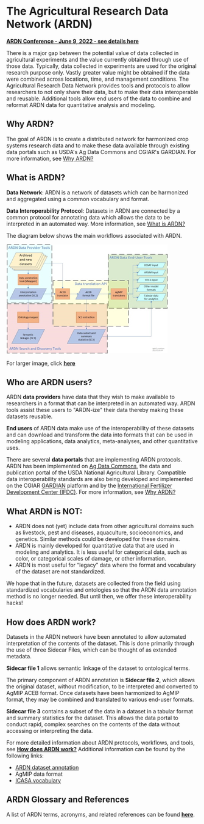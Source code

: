 # The Agricultural Research Data Network (ARDN)

[**ARDN Conference - June 9, 2022 - see details here**](2022-06_Conference.md)

There is a major gap between the potential value of data collected in agricultural experiments and the value currently obtained through use of those data. Typically, data collected in experiments are used for the original research purpose only. Vastly greater value might be obtained if the data were combined across locations, time, and management conditions. The Agricultural Research Data Network provides tools and protocols to allow researchers to not only share their data, but to make their data interoperable and reusable. Additional tools allow end users of the data to combine and reformat ARDN data for quantitative analysis and modeling.

## Why ARDN?
The goal of ARDN is to create a distributed network for harmonized crop systems research data and to make these data available through existing data portals such as USDA's Ag Data Commons and CGIAR's GARDIAN.
For more information, see [Why ARDN?](ARDN_why.md)

## What is ARDN?
**Data Network**: ARDN is a network of datasets which can be harmonized and aggregated using a common vocabulary and format. 

**Data Interoperability Protocol**: Datasets in ARDN are connected by a common protocol for annotating data which allows the data to be interpreted in an automated way. 
More information, see [What is ARDN?](ARDN_what.md)


The diagram below shows the main workflows associated with ARDN. 

![image](https://raw.githubusercontent.com/agmip/ARDN/master/docs/images/ARDN_workflows_small.jpg)

For larger image, click **[here](https://raw.githubusercontent.com/agmip/ARDN/master/docs/images/ARDN_workflows.jpg)**


## Who are ARDN users?
ARDN **data providers** have data that they wish to make available to researchers in a format that can be interpreted in an automated way. ARDN tools assist these users to "ARDN-ize" their data thereby making these datasets reusable.

**End users** of ARDN data make use of the interoperability of these datasets and can download and transform the data into formats that can be used in modeling applications, data analytics, meta-analyses, and other quantitative uses.

There are several **data portals** that are implementing ARDN protocols. ARDN has been implemented on [Ag Data Commons](https://data.nal.usda.gov/), the data and publication portal of the USDA National Agricultural Library. 
Compatible data interoperability standards are also being developed and implemented on the CGIAR [GARDIAN](https://gardian.bigdata.cgiar.org/#!/) platform and by the [International Fertilizer Development Center (IFDC)](https://ifdc.org/).
For more information, see [Why ARDN?](ARDN_why.md)

## What ARDN is NOT:
- ARDN does not (yet) include data from other agricultural domains such as livestock, pest and diseases, aquaculture, socioeconomics, and genetics. Similar methods could be developed for these domains. 
- ARDN is mainly developed for quantitative data that are used in modeling and analytics. It is less useful for categorical data, such as color, or categorical scales of damage, or other information. 
- ARDN is most useful for “legacy” data where the format and vocabulary of the dataset are not standardized. 

We hope that in the future, datasets are collected from the field using standardized vocabularies and ontologies so that the ARDN data annotation method is no longer needed. But until then, we offer these interoperability hacks!
  
## How does ARDN work?
Datasets in the ARDN network have been annotated to allow automated interpretation of the contents of the dataset. This is done primarily through the use of three Sidecar Files, which can be thought of as extended metadata. 

**Sidecar file 1** allows semantic linkage of the dataset to ontological terms. 

The primary component of ARDN annotation is **Sidecar file 2**, which allows the original dataset, without modification, to be interpreted and converted to AgMIP ACEB format. Once datasets have been harmonized to AgMIP format, they may be combined and translated to various end-user formats. 

**Sidecar file 3** contains a subset of the data in a dataset in a tabular format and summary statistics for the dataset. This allows the data portal to conduct rapid, complex searches on the contents of the data without accessing or interpreting the data.

For more detailed information about ARDN protocols, workflows, and tools, see **[How does ARDN work?](ARDN_how.md)** Additional information can be found by the following links:
- [ARDN dataset annotation](Annotation.md)
- AgMIP data format
- [ICASA vocabulary](https://agmip.github.io/ICASA.md)

## ARDN Glossary and References
A list of ARDN terms, acronyms, and related references can be found **[here](Glossary.md)**.
